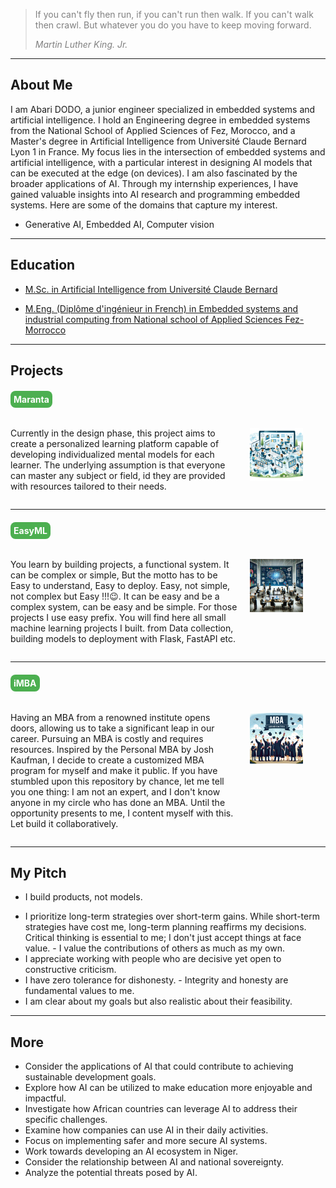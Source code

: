 <!-- >> I believe in an architecture not on data. Intelligent come from architecture not from a lot of data.
             I believe in Tiny than large. Does the amount of knowledge make one intelligent ? oups I guess not, 
             Does good reasonning result in good outcomes, arguably yes. Does memory and brain are crucial? 
             I think so. Does AI will replace Humans or pause Existential risk? Ok, That is kind rude. 
             They say open source but they are they only who have power to train them ? Irony, Irony, Irony… -->
<script src="https://cdn.jsdelivr.net/npm/@popperjs/core@2.11.8/dist/umd/popper.min.js" integrity="sha384-I7E8VVD/ismYTF4hNIPjVp/Zjvgyol6VFvRkX/vR+Vc4jQkC+hVqc2pM8ODewa9r" crossorigin="anonymous"></script>
<script src="https://cdn.jsdelivr.net/npm/bootstrap@5.3.3/dist/js/bootstrap.min.js" integrity="sha384-0pUGZvbkm6XF6gxjEnlmuGrJXVbNuzT9qBBavbLwCsOGabYfZo0T0to5eqruptLy" crossorigin="anonymous"></script>
<style>
    .project {
        color: blue;
    }
    img {
  width: 70%;
  height: 70%;
}
</style>

<blockquote style='color:grey;'>If you can't fly then run, if you can't run then walk. If you can't walk then crawl. But whatever you do you have to keep moving forward.

<cite>Martin Luther King. Jr. </cite> </blockquote> 

----

## About Me

I am Abari DODO, a junior engineer specialized in embedded systems and artificial intelligence. I hold an Engineering degree in embedded systems from the National School of Applied Sciences of Fez, Morocco, and a Master's degree in Artificial Intelligence from Université Claude Bernard Lyon 1 in France. My focus lies in the intersection of embedded systems and artificial intelligence, with a particular interest in designing AI models that can be executed at the edge (on devices). I am also fascinated by the broader applications of AI. Through my internship experiences, I have gained valuable insights into AI research and programming embedded systems. Here are some of the domains that capture my interest.

- Generative AI, Embedded AI, Computer vision

---------

## Education

- [M.Sc. in Artificial Intelligence from Université Claude Bernard](https://ensaf.ac.ma/)

- [M.Eng. (Diplôme d'ingénieur in French) in Embedded systems and industrial computing from National school of Applied Sciences Fez-Morrocco](https://www.univ-lyon1.fr/)

---------

## Projects

<!-- Maranta project -->

<h4 class='project'> <a href="https://github.com/abari111/maranta" style="background-color: #4CAF50; color: white; padding: 5px 5px; text-align: center; text-decoration: none; display: inline-block; border-radius: 8px; margin: 0px 0px; cursor: pointer;">
Maranta</a></h4>

<div style="display: flex;">

<div style="flex: 3; padding-right: 10px;">



Currently in the design phase, this project aims to create a personalized learning platform capable of developing individualized mental models for each learner. The underlying assumption is that everyone can master any subject or field, id they are provided with resources tailored to their needs.

</div>
<div style="flex: 1; padding-left: 10px;">

<img
  class="fit-picture"
  src="assets/img/maranta.png"
  alt="Grapefruit slice atop a pile of other slices" />

</div>
</div>

<!-- EasyML project -->
---
<h4 class='project'> <a href="https://github.com/abari111/easyML" style="background-color: #4CAF50; color: white; padding: 5px 5px; text-align: center; text-decoration: none; display: inline-block; border-radius: 8px; margin: 0px 0px; cursor: pointer;">
   EasyML
</a></h4>
<!-- <h3 class='project'>EasyML</h3> -->
<div style="display: flex;">

<div style="flex: 3; padding-right: 10px;">



You learn by building projects, a functional system. It can be complex or simple, But the motto has to be Easy to understand, Easy to deploy. Easy, not simple, not complex but Easy !!!😉. It can be easy and be a complex system, can be easy and be simple. For those projects I use easy prefix.
You will find here  all small machine learning projects I built. from Data collection, building models to deployment with Flask, FastAPI etc.

</div>
<div style="flex: 1; padding-left: 10px;">

<img
  class="fit-picture"
  src="assets/img/easyml.png"
  alt="Grapefruit slice atop a pile of other slices" />

</div>
</div>

<!-- iMBA project -->
---
<h4 class='project'> <a href="https://github.com/abari111/iMBA" style="background-color: #4CAF50; color: white; padding: 5px 5px; text-align: center; text-decoration: none; display: inline-block; border-radius: 8px; margin: 0px 0px; cursor: pointer;">
   iMBA
</a></h4>

<div style="display: flex;">

<div style="flex: 3; padding-right: 10px;">

Having an MBA from a renowned institute opens doors, allowing us to take a significant leap in our career. Pursuing an MBA is costly and requires resources. Inspired by the Personal MBA by Josh Kaufman, I decide to create a customized MBA program for myself and make it public. If you have stumbled upon this repository by chance, let me tell you one thing: I am not an expert, and I don't know anyone in my circle who has done an MBA. Until the opportunity presents to me, I content myself with this. Let build it collaboratively.
</div>
<div style="flex: 1; padding-left: 10px;">

<img
  class="fit-picture"
  src="assets/img/imba.png"
  alt="Grapefruit slice atop a pile of other slices" />

</div>

</div>

---
## My Pitch
<!-- - I build product not models
- I value trust
- Team work is everything, driven team to success and make individual strenght accountable
- I value long-term strategy than short-term strategy (the latter cost me a lot, the former convince me in my choices)
- I value Critical thinking then barely accepting things.
- Other people contributions are as important as mine.
- I like to work with people who know what they want (but they can accept positive critics)
- I don't like cheater, they fool theirself. Integrity and honesty are everything.
- I know what I want, but Know when it is impossible to get.
- Is it physically impossible to do it? No; is it  it? No; So you are saying, it is possible. -->
- I build products, not models.
<!-- - Trust and teamwork are paramount to me; I drive teams towards success while ensuring individual strengths are recognized and utilized. -->
- I prioritize long-term strategies over short-term gains. While short-term strategies have cost me, long-term planning reaffirms my decisions.
Critical thinking is essential to me; I don't just accept things at face value. - I value the contributions of others as much as my own.
- I appreciate working with people who are decisive yet open to constructive criticism.
- I have zero tolerance for dishonesty. - Integrity and honesty are fundamental values to me.
- I am clear about my goals but also realistic about their feasibility.
<!-- - If something is not physically impossible, I believe in exploring its potential to make it possible. -->

----
## More 
<!-- - Try to think about applications of AI that can help to reach sustainable development objectives
- How AI can be used to make education enjoyable and more impactful
- How African countries can leverage AI to solve their problems
- How companies can used AI to be more productive
- Implement more safe, secure AI 
- Develop AI ecosystem in my country (Niger)
- AI and sovereignty
- AI threats -->

- Consider the applications of AI that could contribute to achieving sustainable development goals.
- Explore how AI can be utilized to make education more enjoyable and impactful.
- Investigate how African countries can leverage AI to address their specific challenges.
- Examine how companies can use AI in their daily activities.
- Focus on implementing safer and more secure AI systems.
- Work towards developing an AI ecosystem in Niger.
- Consider the relationship between AI and national sovereignty.
- Analyze the potential threats posed by AI.
